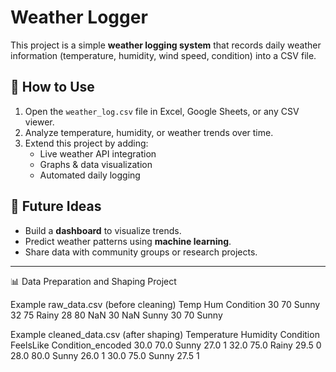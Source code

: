 
# Weather Logger

This project is a simple **weather logging system** that records daily
weather information (temperature, humidity, wind speed, condition) into
a CSV file.



## 🚀 How to Use

1.  Open the `weather_log.csv` file in Excel, Google Sheets, or any CSV
    viewer.
2.  Analyze temperature, humidity, or weather trends over time.
3.  Extend this project by adding:
    -   Live weather API integration
    -   Graphs & data visualization
    -   Automated daily logging

## 🔮 Future Ideas

-   Build a **dashboard** to visualize trends.
-   Predict weather patterns using **machine learning**.
-   Share data with community groups or research projects.

------------------------------------------------------------------------

📊 Data Preparation and Shaping Project

Example raw_data.csv (before cleaning)
Temp	Hum	Condition
30	70	Sunny
32	75	Rainy
28	80	NaN
30	NaN	Sunny
30	70	Sunny

Example cleaned_data.csv (after shaping)
Temperature	Humidity	Condition	FeelsLike	Condition_encoded
30.0	70.0	Sunny	27.0	1
32.0	75.0	Rainy	29.5	0
28.0	80.0	Sunny	26.0	1
30.0	75.0	Sunny	27.5	1



